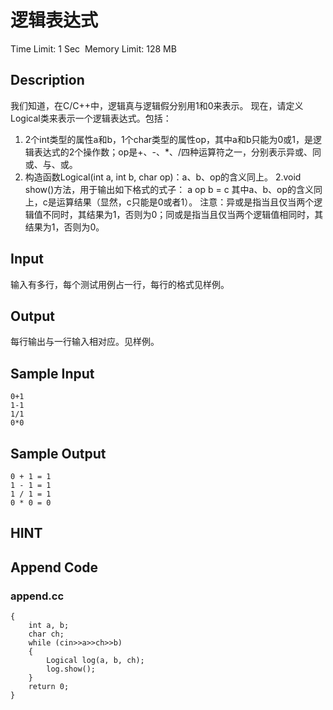 # 逻辑表达式
Time Limit: 1 Sec  Memory Limit: 128 MB


## Description
我们知道，在C/C++中，逻辑真与逻辑假分别用1和0来表示。
现在，请定义Logical类来表示一个逻辑表达式。包括：
1. 2个int类型的属性a和b，1个char类型的属性op，其中a和b只能为0或1，是逻辑表达式的2个操作数；op是+、-、*、/四种运算符之一，分别表示异或、同或、与、或。
2. 构造函数Logical(int a, int b, char op)：a、b、op的含义同上。
2.void show()方法，用于输出如下格式的式子：
a op b = c
其中a、b、op的含义同上，c是运算结果（显然，c只能是0或者1）。
注意：异或是指当且仅当两个逻辑值不同时，其结果为1，否则为0；同或是指当且仅当两个逻辑值相同时，其结果为1，否则为0。



## Input

输入有多行，每个测试用例占一行，每行的格式见样例。


## Output

每行输出与一行输入相对应。见样例。



## Sample Input
```
0+1
1-1
1/1
0*0

```
## Sample Output
```
0 + 1 = 1
1 - 1 = 1
1 / 1 = 1
0 * 0 = 0

```

## HINT


## Append Code
### append.cc
```cppint main()
{
    int a, b;
    char ch;
    while (cin>>a>>ch>>b)
    {
        Logical log(a, b, ch);
        log.show();
    }
    return 0;
}

```

